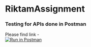 # RiktamAssignment

### Testing for APIs done in Postman 
Please find link -  
[![Run in Postman](https://run.pstmn.io/button.svg)](https://app.getpostman.com/run-collection/272a44e5ac014ff2cb50)
